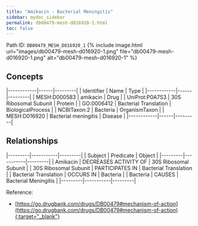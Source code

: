 ```yaml
---
title: "Amikacin - Bacterial Meningitis"
sidebar: mydoc_sidebar
permalink: db00479-mesh-d016920-1.html
toc: false 
---
```



Path ID: `DB00479_MESH_D016920_1`
{% include image.html url="images/db00479-mesh-d016920-1.png" file="db00479-mesh-d016920-1.png" alt="db00479-mesh-d016920-1" %}

## Concepts

|------------|------|---------|
| Identifier | Name | Type    |
|------------|------|---------|
| MESH:D000583 | amikacin | Drug |
| UniProt:P0A7S3 | 30S Ribosomal Subunit | Protein |
| GO:0006412 | Bacterial Translation | BiologicalProcess |
| NCBITaxon:2 | Bacteria | OrganismTaxon |
| MESH:D016920 | Bacterial meningitis | Disease |
|------------|------|---------|

## Relationships

|---------|-----------|---------|
| Subject | Predicate | Object  |
|---------|-----------|---------|
| Amikacin | DECREASES ACTIVITY OF | 30S Ribosomal Subunit |
| 30S Ribosomal Subunit | PARTICIPATES IN | Bacterial Translation |
| Bacterial Translation | OCCURS IN | Bacteria |
| Bacteria | CAUSES | Bacterial Meningitis |
|---------|-----------|---------|

Reference:
  - [https://go.drugbank.com/drugs/DB00479#mechanism-of-action](https://go.drugbank.com/drugs/DB00479#mechanism-of-action){:target="_blank"}